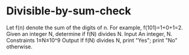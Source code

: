 # Divisible-by-sum-check
Let f(n) denote the sum of the digits of n. For example, f(101)=1+0+1=2. Given an integer N, determine if f(N) divides N. Input An integer, N. Constraints 1≤N≤10^9 Output If f(N) divides N, print "Yes"; print "No" otherwise.
